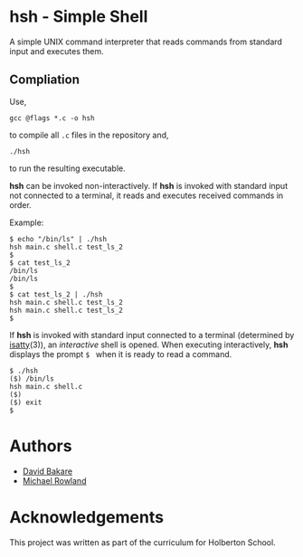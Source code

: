 # hsh - Simple Shell
A simple UNIX command interpreter that reads commands from standard input and executes them.

## Compliation
Use, 

```
gcc @flags *.c -o hsh 
```

to compile all `.c` files in the repository and,

```
./hsh
```

to run the resulting executable.

**hsh** can be invoked non-interactively. If **hsh** is invoked with standard input not connected to a terminal, it reads and executes received commands in order.

Example:
```
$ echo "/bin/ls" | ./hsh
hsh main.c shell.c test_ls_2
$
$ cat test_ls_2
/bin/ls
/bin/ls
$
$ cat test_ls_2 | ./hsh
hsh main.c shell.c test_ls_2
hsh main.c shell.c test_ls_2
$
```
If **hsh** is invoked with standard input connected to a terminal (determined by [isatty](https://linux.die.net/man/3/isatty)(3)), an *interactive* shell is opened. When executing interactively, **hsh** displays the prompt `$ ` when it is ready to read a command.

```
$ ./hsh
($) /bin/ls
hsh main.c shell.c
($)
($) exit
$
```
# Authors
- [David Bakare](https://github.com/3akare)
- [Michael Rowland](https://github.com/mykie88)

# Acknowledgements
This project was written as part of the curriculum for Holberton School.